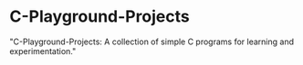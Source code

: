 # C-Playground-Projects
"C-Playground-Projects: A collection of simple C programs for learning and experimentation."
